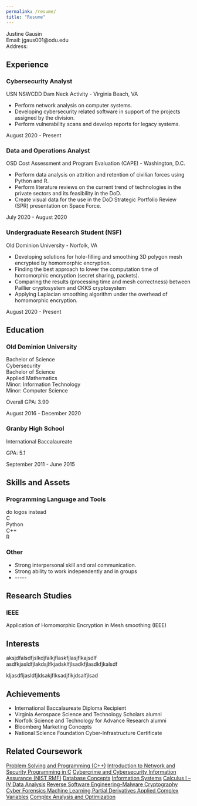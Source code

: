 ```yaml
---
permalink: /resume/
title: "Resume"
---
```

<div> Justine Gausin </div>
<div> Email: jgaus001@odu.edu </div>
<div> Address: </div>


<div>
  <h2> Experience </h2>
  <div>
   <h3>Cybersecurity Analyst</h3>
     <div>USN NSWCDD Dam Neck Activity - Virginia Beach, VA</div>
    <p>
    <ul>
      <li> Perform network analysis on computer systems. </li>
      <li> Developing cybersecurity related software in support of the projects assigned by the division.</li>
      <li> Perform vulnerability scans and develop reports for legacy systems. </li>
    </ul>
    </p>
   </div>
  <div> <span> August 2020 - Present</span></div>
</div>
<!--                                                                                         -->
<div> </div>
<div>
  <div>
   <h3>Data and Operations Analyst</h3>
     <div>OSD Cost Assessment and Program Evaluation (CAPE) - Washington, D.C.</div>
    <p>
    <ul>
      <li> Perform data analysis on attrition and retention of civilian forces using Python and R. </li>
      <li> Perform literature reviews on the current trend of technologies in the private sectors and its feasibility in the DoD. </li>
      <li> Create visual data for the use in the DoD Strategic Portfolio Review (SPR) presentation on Space Force. </li>
    </ul>
    </p>
   </div>
  <div> <span> July 2020 - August 2020 </span></div>
</div>
<!--                                                                                         -->
<div> </div>
<div>
  <div>
   <h3>Undergraduate Research Student (NSF) </h3>
     <div>Old Dominion University - Norfolk, VA</div>
    <p>
    <ul>
      <li> Developing solutions for hole-filling and smoothing 3D polygon mesh encrypted by homomorphic encryption. </li>
      <li> Finding the best approach to lower the computation time of homomorphic encryption (secret sharing, packets).</li>
      <li> Comparing the results (processing time and mesh correctness) between Paillier cryptosystem and CKKS cryptosystem </li>
      <li> Applying Laplacian smoothing algorithm under the overhead of homomorphic encryption. </li>
    </ul>
    </p>
   </div>
  <div> <span> August 2020 - Present</span></div>
</div>

<!--                                                                  EDUCATION                                                                   -->

<div>
 <h2>Education</h2>
   <div>
     <div>
      <h3>Old Dominion University</h3>
         <div>Bachelor of Science</div>
          <div>Cybersecurity</div>
         <div>Bachelor of Science</div>
         <div> Applied Mathematics</div>
       <div> Minor: Information Technology </div>
       <div> Minor: Computer Science </div>
       <p> Overall GPA: 3.90 </p>
     </div>
     <div ><span>August 2016 - December 2020</span></div>
    </div>               
   <div>
     <div>
       <h3>Granby High School </h3>
       <div> International Baccalaureate </div>
       <p>GPA: 5.1 </p>
     </div>
     <div><span> September 2011 - June 2015</span></div>
    </div>
</div>


<div>
 <h2>Skills and Assets</h2>
   <div>
     <div>
      <h3>Programming Language and Tools</h3>
       <div> do logos instead </div>
         <div>C</div>
         <div>Python</div>
         <div>C++</div>
         <div>R</div>
     </div>
   </div>               
<div>
     <div>
      <h3>Other</h3>
      <ul>
           <li> Strong interpersonal skill and oral communication. </li>
           <li> Strong ability to work independently and in groups </li>
           <li> ----- </li>
       </ul>
     </div>
   </div>   
</div>

<div>
 <h2>Research Studies</h2>
   <div>
     <div>
      <h3>IEEE</h3>
       <div> Application of Homomorphic Encryption in Mesh smoothing (IEEE) </div>
     </div>
   </div>               
</div>

<div>
 <h2>Interests</h2>
   <p> 
     aksjdfalsdfjslkdjfalkjflaskfjlasjflkajsdlf
     asdfkjasldfjlakdsjlfkjadsklfjlsadkfjlasdkfjkalsdf
  </p>
  <p>
     kljasdfljasldfjldsakjflksadjflkjdsalfjlsad
   </p> 
</div>



<div>
 <h2>Achievements</h2>           
 <div>
      <ul>
        <li> International Baccalaureate Diploma Recipient</li>
        <li> Virginia Aerospace Science and Technology Scholars alumni </li>
        <li> Norfolk Science and Technology for Advance Research alumni</li>
        <li> Bloomberg Marketing Concepts </li>
        <li> National Science Foundation Cyber-Infrastructure Certificate </li>
       </ul>
 </div>   
</div>

<div>
  <h2> Related Coursework </h2>
  <div class = "notice--info">
    <a href="#" class="btn btn--primary .btn--small">Problem Solving and Programming (C++)</a>
    <a href="#" class="btn btn--primary .btn--small">Introduction to Network and Security </a>
    <a href="#" class="btn btn--primary .btn--small">Programming in C</a>
    <a href="#" class="btn btn--primary .btn--small">Cybercrime and Cybersecurity </a>
    <a href="#" class="btn btn--primary .btn--small">Information Assurance (NIST RMF)</a>
    <a href="#" class="btn btn--primary .btn--small">Database Concepts</a>
    <a href="#" class="btn btn--primary .btn--small">Information Systems</a>
    <a href="#" class="btn btn--primary .btn--small">Calculus I – IV </a>
    <a href="#" class="btn btn--primary .btn--small">Data Analysis</a>
    <a href="#" class="btn btn--primary .btn--small">Reverse Software Engineering-Malware </a>
    <a href="#" class="btn btn--primary .btn--small">Cryptography</a>
    <a href="#" class="btn btn--primary .btn--small">Cyber Forensics </a>
    <a href="#" class="btn btn--primary .btn--small">Machine Learning </a>
    <a href="#" class="btn btn--primary .btn--small">Partial Derivatives </a>
    <a href="#" class="btn btn--primary .btn--small">Applied Complex Variables</a>
    <a href="#" class="btn btn--primary .btn--small">Complex Analysis and Optimization </a>
  </div>
</div>
 


